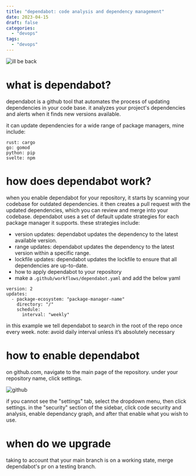 ```yaml
---
title: "dependabot: code analysis and dependency management"
date: 2023-04-15
draft: false
categories:
  - "devops"
tags:
  - "devops"
---
```


![ill be back](https://media.discordapp.net/attachments/1104034184357494886/1104034205089923092/image.png)

# what is dependabot?  

dependabot is a github tool that automates the process of updating dependencies in your code base. it analyzes your project's dependencies and alerts when it finds new versions available.

it can update dependencies for a wide range of package managers, mine include:

```
rust: cargo
go: gomod
python: pip
svelte: npm
```

# how does dependabot work?

when you enable dependabot for your repository, it starts by scanning your codebase for outdated dependencies. it then creates a pull request with the updated dependencies, which you can review and merge into your codebase.
dependabot uses a set of default update strategies for each package manager it supports. these strategies include:

* version updates: dependabot updates the dependency to the latest available version.
* range updates: dependabot updates the dependency to the latest version within a specific range.
* lockfile updates: dependabot updates the lockfile to ensure that all dependencies are up-to-date.
* how to apply dependabot to your repository
* make a `.github/workflows/dependabot.yaml` and add the below yaml

```
version: 2
updates:
  - package-ecosystem: "package-manager-name"
    directory: "/"
    schedule:
      interval: "weekly"
```

in this example we tell dependabot to search in the root of the repo once every week.
note: avoid daily interval unless it’s absolutely necessary


# how to enable dependabot

on github.com, navigate to the main page of the repository. under your repository name, click
settings. 

![github](https://docs.github.com/assets/cb-28266/mw-1440/images/help/repository/repo-actions-settings.webp)

if you cannot see the "settings" tab, select the dropdown menu, then click settings.
in the "security" section of the sidebar, click code security and analysis, enable dependancy graph, and after that enable what you wish to use. 

# when do we upgrade

taking to account that your main branch is on a working state, merge dependabot's pr on a testing branch.



